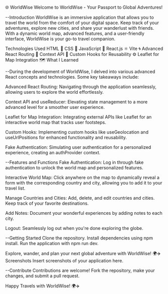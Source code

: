 🌐 WorldWise
Welcome to WorldWise - Your Passport to Global Adventures!

--Introduction
WorldWise is an immersive application that allows you to travel the world from the comfort of your digital space. Keep track of your adventures, explore new cities, and share your wanderlust with friends. With a dynamic world map, advanced features, and a user-friendly interface, WorldWise is your go-to travel companion.

Technologies Used
HTML 🌈
CSS 🎨
JavaScript 🚀
React.js ⚛️
Vite 🌀
Advanced React Routing 🔀
Context API 🔄
Custom Hooks for Reusability ⚙️
Leaflet for Map Integration 🗺️
What I Learned

--During the development of WorldWise, I delved into various advanced React concepts and technologies. Some key takeaways include:

Advanced React Routing: Navigating through the application seamlessly, allowing users to explore the world effortlessly.

Context API and useReducer: Elevating state management to a more advanced level for a smoother user experience.

Leaflet for Map Integration: Integrating external APIs like Leaflet for an interactive world map that tracks user footsteps.

Custom Hooks: Implementing custom hooks like useGeolocation and useUrlPositions for enhanced functionality and reusability.

Fake Authentication: Simulating user authentication for a personalized experience, creating an authProvider context.

--Features and Functions
Fake Authentication: Log in through fake authentication to unlock the world map and personalized features.

Interactive World Map: Click anywhere on the map to dynamically reveal a form with the corresponding country and city, allowing you to add it to your travel list.

Manage Countries and Cities: Add, delete, and edit countries and cities. Keep track of your favorite destinations.

Add Notes: Document your wonderful experiences by adding notes to each city.

Logout: Seamlessly log out when you're done exploring the globe.

--Getting Started
Clone the repository.
Install dependencies using npm install.
Run the application with npm run dev.

Explore, wander, and plan your next global adventure with WorldWise! 🌍✈️
Screenshots
Insert screenshots of your application here.

--Contribute
Contributions are welcome! Fork the repository, make your changes, and submit a pull request.

Happy Travels with WorldWise! 🌍✈️
